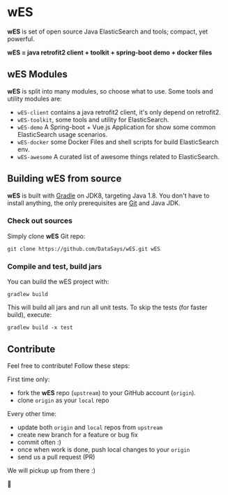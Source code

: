 wES
====

**wES** is set of open source Java ElasticSearch and tools; compact, yet powerful.

**wES = java retrofit2 client + toolkit + spring-boot demo + docker files**

## wES Modules

**wES** is split into many modules, so choose what to use.
Some tools and utility modules are:

+ `wES-client` contains a java retrofit2 client, it's only depend on retrofit2.
+ `wES-toolkit`, some tools and utility for ElasticSearch. 
+ `wES-demo` A Spring-boot + Vue.js Application for show some common ElasticSearch usage scenarios.
+ `wES-docker` some Docker Files and shell scripts for build ElasticSearch env.
+ `wES-awesome` A curated list of awesome things related to ElasticSearch.

## Building wES from source

**wES** is built with [Gradle](http://gradle.org/) on JDK8,
targeting Java 1.8. You don't have to install anything,
the only prerequisites are [Git](http://help.github.com/set-up-git-redirect)
and Java JDK.

### Check out sources

Simply clone **wES** Git repo:

    git clone https://github.com/DataSays/wES.git wES

### Compile and test, build jars

You can build the wES project with:

    gradlew build

This will build all jars and run all unit tests.
To skip the tests (for faster build), execute:

    gradlew build -x test

## Contribute

Feel free to contribute! Follow these steps:

First time only:

+ fork the **wES** repo (`upstream`) to your GitHub account (`origin`).
+ clone `origin` as your `local` repo

Every other time:

+ update both `origin` and `local` repos from `upstream`
+ create new branch for a feature or bug fix
+ commit often :)
+ once when work is done, push local changes to your `origin`
+ send us a pull request (PR)

We will pickup up from there :)

:rocket: